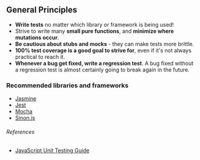 ## General Principles

* **Write tests** no matter which library or framework is being used!
* Strive to write many **small pure functions**, and **minimize where mutations occur**.
* **Be cautious about stubs and mocks** - they can make tests more brittle.
* **100% test coverage is a good goal to strive for**, even if it's not always practical to reach it.
* **Whenever a bug get fixed, write a regression test**. A bug fixed without a regression test is almost certainly going to break again in the future.

### Recommended libraries and frameworks

* [Jasmine][jasmine]
* [Jest][jest]
* [Mocha][mocha]
* [Sinon.js][sinon.js]

###### References

* [JavaScript Unit Testing Guide][ref-gh-js_unit_testing_guide]

[ref-gh-js_unit_testing_guide]: https://github.com/mawrkus/js-unit-testing-guide
[mocha]: https://mochajs.org
[jasmine]: https://jasmine.github.io
[jest]: http://facebook.github.io/jest
[sinon.js]: http://sinonjs.org
